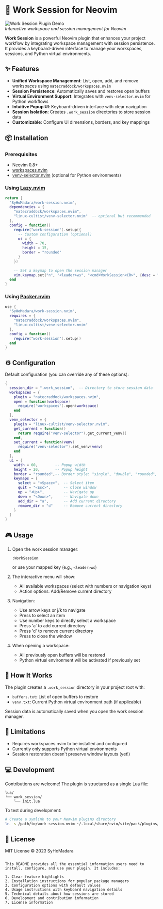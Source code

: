 # 🚀 Work Session for Neovim

![Work Session Plugin Demo](https://via.placeholder.com/800x400.png?text=Work+Session+Demo)  
*Interactive workspace and session management for Neovim*

**Work Session** is a powerful Neovim plugin that enhances your project workflow by integrating workspace management with session persistence. It provides a keyboard-driven interface to manage your workspaces, sessions, and Python virtual environments.

## ✨ Features

- **Unified Workspace Management**: List, open, add, and remove workspaces using `natecraddock/workspaces.nvim`
- **Session Persistence**: Automatically saves and restores open buffers
- **Virtual Environment Support**: Integrates with `venv-selector.nvim` for Python workflows
- **Intuitive Popup UI**: Keyboard-driven interface with clear navigation
- **Session Isolation**: Creates `.work_session` directories to store session data
- **Customizable**: Configure UI dimensions, borders, and key mappings

## 📦 Installation

### Prerequisites
- Neovim 0.8+
- [workspaces.nvim](https://github.com/natecraddock/workspaces.nvim)
- [venv-selector.nvim](https://github.com/linux-cultist/venv-selector.nvim) (optional for Python environments)

### Using [Lazy.nvim](https://github.com/folke/lazy.nvim)

```lua
return {
  "SyHoMadara/work-session.nvim",
  dependencies = {
    "natecraddock/workspaces.nvim",
    "linux-cultist/venv-selector.nvim"  -- optional but recommended
  },
  config = function()
    require("work-session").setup({
      -- Custom configuration (optional)
      ui = {
        width = 70,
        height = 15,
        border = "rounded"
      }
    })
    
    -- Set a keymap to open the session manager
    vim.keymap.set("n", "<leader>ws", "<cmd>WorkSession<CR>", {desc = "Open Work Session"})
  end
}
```

### Using [Packer.nvim](https://github.com/wbthomason/packer.nvim)

```lua
use {
  "SyHoMadara/work-session.nvim",
  requires = {
    "natecraddock/workspaces.nvim",
    "linux-cultist/venv-selector.nvim"
  },
  config = function()
    require("work-session").setup()
  end
}
```

## ⚙️ Configuration

Default configuration (you can override any of these options):

```lua
{
  session_dir = ".work_session",  -- Directory to store session data
  workspaces = {
    plugin = "natecraddock/workspaces.nvim",
    open = function(workspace) 
      require("workspaces").open(workspace) 
    end
  },
  venv_selector = {
    plugin = "linux-cultist/venv-selector.nvim",
    get_current = function() 
      return require("venv-selector").get_current_venv() 
    end,
    set_current = function(venv) 
      require("venv-selector").set_venv(venv) 
    end
  },
  ui = {
    width = 60,        -- Popup width
    height = 20,       -- Popup height
    border = "rounded",-- Border style: "single", "double", "rounded", "solid", "shadow"
    keymaps = {
      select = "<Space>",  -- Select item
      quit = "<Esc>",      -- Close window
      up = "<Up>",         -- Navigate up
      down = "<Down>",     -- Navigate down
      add_dir = "a",       -- Add current directory
      remove_dir = "d"     -- Remove current directory
    }
  }
}
```

## 🎮 Usage

1. Open the work session manager:
   ```
   :WorkSession
   ```
   or use your mapped key (e.g., `<leader>ws`)

2. The interactive menu will show:
   - All available workspaces (select with numbers or navigation keys)
   - Action options: Add/Remove current directory

3. Navigation:
   - Use arrow keys or j/k to navigate
   - Press <Space> to select an item
   - Use number keys to directly select a workspace
   - Press 'a' to add current directory
   - Press 'd' to remove current directory
   - Press <Esc> to close the window

4. When opening a workspace:
   - All previously open buffers will be restored
   - Python virtual environment will be activated if previously set

## 🧩 How It Works

The plugin creates a `.work_session` directory in your project root with:
- `buffers.txt`: List of open buffers to restore
- `venv.txt`: Current Python virtual environment path (if applicable)

Session data is automatically saved when you open the work session manager.

## 🚧 Limitations

- Requires workspaces.nvim to be installed and configured
- Currently only supports Python virtual environments
- Session restoration doesn't preserve window layouts (yet!)

## 💻 Development

Contributions are welcome! The plugin is structured as a single Lua file:

```
lua/
└── work_session/
    └── init.lua
```

To test during development:
```bash
# Create a symlink to your Neovim plugins directory
ln -s /path/to/work-session.nvim ~/.local/share/nvim/site/pack/plugins/start/work-session.nvim
```

## 📜 License

MIT License © 2023 SyHoMadara
```

This README provides all the essential information users need to install, configure, and use your plugin. It includes:

1. Clear feature highlights
2. Installation instructions for popular package managers
3. Configuration options with default values
4. Usage instructions with keyboard navigation details
5. Technical details about how sessions are stored
6. Development and contribution information
7. License information
